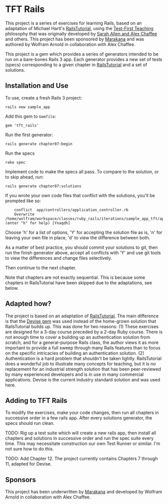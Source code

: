 TFT Rails
=========

This project is a series of exercises for learning Rails, based on an adaptation of Michael Hartl's [RailsTutorial],
using the [Test-First Teaching][tft] philosophy that was originally developed by [Sarah Allen and Alex Chaffee](tft_preso) and others.
This project has been sponsored by [Marakana] and was authored by Wolfram Arnold in collaboration with Alex Chaffee.

This project is a gem which provides a series of generators intended to be run on a bare-bones Rails 3 app. Each
generator provides a new set of tests (specs) corresponding to a given chapter in [RailsTutorial] and a set of
solutions.

Installation and Use
--------------------

To use, create a fresh Rails 3 project:

    rails new sample_app

Add this gem to `Gemfile`:

    gem 'tft_rails'

Run the first generator:

    rails generate chapter07:begin

Run the specs

    rake spec

Implement code to make the specs all pass.  To compare to the solution, or to skip ahead, run:

    rails generate chapter07:solutions

If you wrote your own code files that conflict with the solutions, you'll be prompted like so:

        conflict  app/controllers/application_controller.rb
        Overwrite /home/wolfram/workspace/classes/ruby_rails/iterations/sample_app_tft/app/controllers/application_controller.rb? (enter "h" for help) [Ynaqdh]

Choose 'h' for a list of options, 'Y' for accepting the solution file as is, 'n' for leaving your own file in place, 'd' to view the difference between both.

As a matter of best practice, you should commit your solutions to git, then run the finish generator above, accept all conflicts with 'Y' and use git tools
to view the differences and change files selectively.

Then continue to the next chapter.

Note that chapters are not exactly sequential. This is because some chapters in RailsTutorial have been skipped due to
the adaptations, see below.

Adapted how?
------------

The project is based on an adaptation of [RailsTutorial]. The main difference is that the [Devise gem][devise] was used
instead of the home-grown solution that RailsTutorial builds up. This was done for two reasons: (1) These exercises
are designed for a 3-day course preceded by a 2-day Ruby course. There is not enough time to cover a building up an
authentication solution from scratch, and for a general-purpose Rails class, the author views it as more important
to provide a full sweep through many Rails features than to focus on the specific intricacies of building an
authentication solution. (2) Authentication is a hard problem that shouldn't be taken lightly. RailsTutorial does
a wonderful job to illustrate many concepts for teaching, but it is no replacement for an industrial strength solution
that has been peer-reviewed by many experienced developers and is in use in many commercial applications. Devise is the
current industry standard solution and was used here.

Adding to TFT Rails
-------------------

To modify the exercises, make your code changes, then run all chapters in
successive order in a few rails app. After every solutions generator, the
specs should run clean.

TODO: Rig up a test suite which will create a new rails app, then install
all chapters and solutions in successive order and run the spec suite every time.
This may necessitate construction our own Test Runner or similar. I'm not
sure how to do this.

TODO: Add Chapter 12. The project currently contains Chapters 7 through 11, adapted for Devise.

Sponsors
--------

This project has been underwritten by [Marakana] and developed by Wolfram Arnold in collaboration with Alex Chaffee.

[RailsTutorial]: http://railstutorial.org "Rails Tutorial"
[tft]: http://testfirst.org/ "Test-First Teaching"
[tft_perso]: http://www.slideshare.net/sarah.allen/test-first-teaching "TFT Presentation by Sarah Allen and Alex Chaffee"
[devise]: https://github.com/plataformatec/devise "Devise on Github"
[Marakana]: http://marakana.com "Marakana.com"
